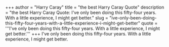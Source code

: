+++
author = "Harry Caray"
title = "the best Harry Caray Quote"
description = "the best Harry Caray Quote: I've only been doing this fifty-four years. With a little experience, I might get better."
slug = "ive-only-been-doing-this-fifty-four-years-with-a-little-experience-i-might-get-better"
quote = '''I've only been doing this fifty-four years. With a little experience, I might get better.'''
+++
I've only been doing this fifty-four years. With a little experience, I might get better.
